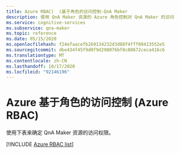 ```yaml
---
title: Azure RBAC)  (基于角色的访问控制-QnA Maker
description: 使用 QnA Maker 资源的 Azure 角色控制对 QnA Maker 的访问
ms.service: cognitive-services
ms.subservice: qna-maker
ms.topic: reference
ms.date: 05/15/2020
ms.openlocfilehash: f24efaacefb269134232d3d88f4fff09413552e5
ms.sourcegitcommit: dbe434f45f9d0f9d298076bf8c08672ceca416c6
ms.translationtype: MT
ms.contentlocale: zh-CN
ms.lasthandoff: 10/17/2020
ms.locfileid: "92146196"
---
```

# <a name="azure-role-based-access-control-azure-rbac"></a>Azure 基于角色的访问控制 (Azure RBAC)

使用下表来确定 QnA Maker 资源的访问权限。

[!INCLUDE [Azure RBAC list](./includes/role-based-access-control.md)]